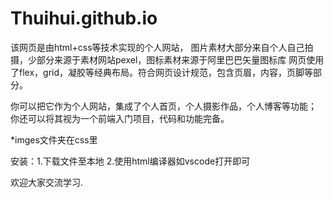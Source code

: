 # Thuihui.github.io
该网页是由html+css等技术实现的个人网站，
图片素材大部分来自个人自己拍摄，少部分来源于素材网站pexel，图标素材来源于阿里巴巴矢量图标库
网页使用了flex，grid，凝胶等经典布局。符合网页设计规范，包含页眉，内容，页脚等部分。

你可以把它作为个人网站，集成了个人首页，个人摄影作品，个人博客等功能；
你还可以将其视为一个前端入门项目，代码和功能完备。

*imges文件夹在css里

安装：1.下载文件至本地
      2.使用html编译器如vscode打开即可
      
欢迎大家交流学习.

